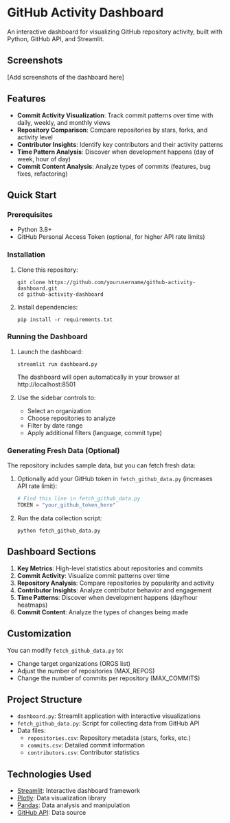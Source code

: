 # GitHub Activity Dashboard

An interactive dashboard for visualizing GitHub repository activity, built with Python, GitHub API, and Streamlit.

## Screenshots

[Add screenshots of the dashboard here]

## Features

- **Commit Activity Visualization**: Track commit patterns over time with daily, weekly, and monthly views
- **Repository Comparison**: Compare repositories by stars, forks, and activity level
- **Contributor Insights**: Identify key contributors and their activity patterns
- **Time Pattern Analysis**: Discover when development happens (day of week, hour of day)
- **Commit Content Analysis**: Analyze types of commits (features, bug fixes, refactoring)

## Quick Start

### Prerequisites

- Python 3.8+
- GitHub Personal Access Token (optional, for higher API rate limits)

### Installation

1. Clone this repository:
   ```
   git clone https://github.com/yourusername/github-activity-dashboard.git
   cd github-activity-dashboard
   ```

2. Install dependencies:
   ```
   pip install -r requirements.txt
   ```

### Running the Dashboard

1. Launch the dashboard:
   ```
   streamlit run dashboard.py
   ```
   
   The dashboard will open automatically in your browser at http://localhost:8501

2. Use the sidebar controls to:
   - Select an organization
   - Choose repositories to analyze
   - Filter by date range
   - Apply additional filters (language, commit type)

### Generating Fresh Data (Optional)

The repository includes sample data, but you can fetch fresh data:

1. Optionally add your GitHub token in `fetch_github_data.py` (increases API rate limit):
   ```python
   # Find this line in fetch_github_data.py
   TOKEN = "your_github_token_here"
   ```

2. Run the data collection script:
   ```
   python fetch_github_data.py
   ```

## Dashboard Sections

1. **Key Metrics**: High-level statistics about repositories and commits
2. **Commit Activity**: Visualize commit patterns over time
3. **Repository Analysis**: Compare repositories by popularity and activity
4. **Contributor Insights**: Analyze contributor behavior and engagement
5. **Time Patterns**: Discover when development happens (day/hour heatmaps)
6. **Commit Content**: Analyze the types of changes being made

## Customization

You can modify `fetch_github_data.py` to:
- Change target organizations (ORGS list)
- Adjust the number of repositories (MAX_REPOS)
- Change the number of commits per repository (MAX_COMMITS)

## Project Structure

- `dashboard.py`: Streamlit application with interactive visualizations
- `fetch_github_data.py`: Script for collecting data from GitHub API
- Data files:
  - `repositories.csv`: Repository metadata (stars, forks, etc.)
  - `commits.csv`: Detailed commit information
  - `contributors.csv`: Contributor statistics

## Technologies Used

- [Streamlit](https://streamlit.io/): Interactive dashboard framework
- [Plotly](https://plotly.com/): Data visualization library
- [Pandas](https://pandas.pydata.org/): Data analysis and manipulation
- [GitHub API](https://docs.github.com/en/rest): Data source
